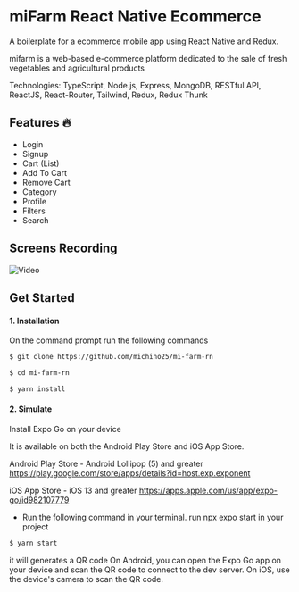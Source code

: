 # miFarm React Native Ecommerce

A boilerplate for a ecommerce mobile app using React Native and Redux.

mifarm is a web-based e-commerce platform dedicated to the sale of fresh vegetables and agricultural products

Technologies: TypeScript, Node.js, Express, MongoDB, RESTful API, ReactJS, React-Router, Tailwind, Redux, Redux Thunk

## Features 🔥

- Login
- Signup
- Cart (List)
- Add To Cart
- Remove Cart
- Category
- Profile
- Filters
- Search

## Screens Recording

![Video](/screens-shots/video_.gif?raw=true "Run time Video")

## Get Started

#### 1. Installation

On the command prompt run the following commands

```sh
$ git clone https://github.com/michino25/mi-farm-rn

$ cd mi-farm-rn

$ yarn install
```

#### 2. Simulate

Install Expo Go on your device

It is available on both the Android Play Store and iOS App Store.

Android Play Store - Android Lollipop (5) and greater
https://play.google.com/store/apps/details?id=host.exp.exponent

iOS App Store - iOS 13 and greater
https://apps.apple.com/us/app/expo-go/id982107779

- Run the following command in your terminal.
  run npx expo start in your project

```sh
$ yarn start
```

it will generates a QR code
On Android, you can open the Expo Go app on your device and scan the QR code to connect to the dev server.
On iOS, use the device's camera to scan the QR code.
